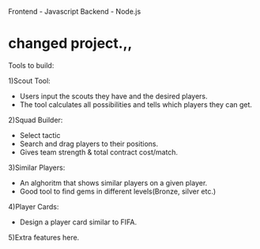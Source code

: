 Frontend - Javascript
Backend - Node.js

# changed project.,,

Tools to build:

1)Scout Tool: 

* Users input the scouts they have and the desired players.
* The tool calculates all possibilities and tells which players they can get. 

2)Squad Builder:

* Select tactic
* Search and drag players to their positions.
* Gives team strength & total contract cost/match.

3)Similar Players:

* An alghoritm that shows similar players on a given player.
* Good tool to find gems in different levels(Bronze, silver etc.)

4)Player Cards:

* Design a player card similar to FIFA. 

5)Extra features here.

